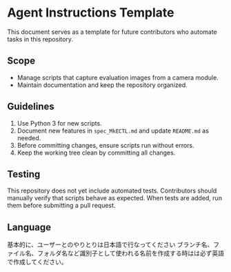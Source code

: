# Agent Instructions Template

This document serves as a template for future contributors who automate tasks in this repository.

## Scope

- Manage scripts that capture evaluation images from a camera module.
- Maintain documentation and keep the repository organized.

## Guidelines

1. Use Python 3 for new scripts.
2. Document new features in `spec_MkECTL.md` and update `README.md` as needed.
3. Before committing changes, ensure scripts run without errors.
4. Keep the working tree clean by committing all changes.

## Testing

This repository does not yet include automated tests. Contributors should manually verify that scripts behave as expected. When tests are added, run them before submitting a pull request.

## Language
基本的に、ユーザーとのやりとりは日本語で行なってください
ブランチ名、ファイル名、フォルダ名など識別子として使われる名前を作成する時はは必ず英語で作成してください。
